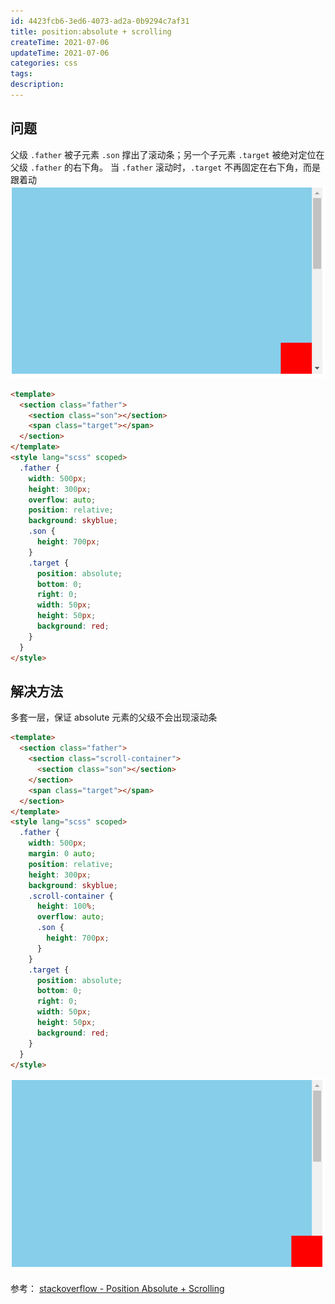 ```yaml
---
id: 4423fcb6-3ed6-4073-ad2a-0b9294c7af31
title: position:absolute + scrolling
createTime: 2021-07-06
updateTime: 2021-07-06
categories: css
tags:
description:
---
```


## 问题

父级 `.father` 被子元素 `.son` 撑出了滚动条；另一个子元素 `.target` 被绝对定位在父级 `.father` 的右下角。
当 `.father` 滚动时，`.target` 不再固定在右下角，而是跟着动
![在这里插入图片描述](../post-assets/478d93a1-c876-472b-8d4b-0d487247abfa.png)

```html
<template>
  <section class="father">
    <section class="son"></section>
    <span class="target"></span>
  </section>
</template>
<style lang="scss" scoped>
  .father {
    width: 500px;
    height: 300px;
    overflow: auto;
    position: relative;
    background: skyblue;
    .son {
      height: 700px;
    }
    .target {
      position: absolute;
      bottom: 0;
      right: 0;
      width: 50px;
      height: 50px;
      background: red;
    }
  }
</style>
```

## 解决方法

多套一层，保证 absolute 元素的父级不会出现滚动条

```html
<template>
  <section class="father">
    <section class="scroll-container">
      <section class="son"></section>
    </section>
    <span class="target"></span>
  </section>
</template>
<style lang="scss" scoped>
  .father {
    width: 500px;
    margin: 0 auto;
    position: relative;
    height: 300px;
    background: skyblue;
    .scroll-container {
      height: 100%;
      overflow: auto;
      .son {
        height: 700px;
      }
    }
    .target {
      position: absolute;
      bottom: 0;
      right: 0;
      width: 50px;
      height: 50px;
      background: red;
    }
  }
</style>
```

![在这里插入图片描述](../post-assets/280f9431-219f-49ed-9ed6-463e3b4ce7c5.png)

参考：
[stackoverflow - Position Absolute + Scrolling](https://stackoverflow.com/questions/17656623/position-absolute-scrolling)
